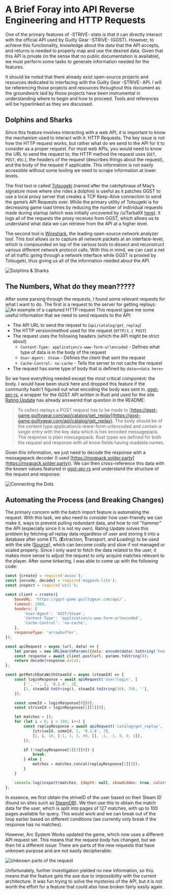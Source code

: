 # A Brief Foray into API Reverse Engineering and HTTP Requests

One of the primary features of -STRIVE- stats is that it can directly interact with the official API used by Guilty Gear -STRIVE- (GGST). However, to achieve this functionality, knowledge about the data that the API accepts, and returns is needed to properly map and use the desired data. Given that this API is private (in the sense that no public documentation is available), we must perform some tasks to generate information needed for the features.

It should be noted that there already exist open-source projects and resources dedicated to interfacing with the Guilty Gear -STRIVE- API. I will be referencing those projects and resources throughout this document as the groundwork laid by those projects have been instrumental in understanding where to begin and how to proceed. Tools and references will be hyperlinked as they are discussed.

## Dolphins and Sharks

Since this feature involves interacting with a web API, it is important to know the mechanism used to interact with it: HTTP Requests. The key issue is not how the HTTP request works, but rather what do we send to the API for it to consider as a proper request. For most web APIs, you would need to know the URL to send the request to, the HTTP method the request uses (`GET`, `POST`, etc.), the headers of the request (describes things about the request), and the body of the request if applicable. This information is not easily accessible without some tooling we need to scrape information at lower levels.

The first tool is called [Totsugeki](https://github.com/optix2000/totsugeki) (named after the catchphrase of May’s signature move where she rides a dolphin) is useful as it patches GGST to use a local proxy server that creates a TCP Keep-Alive connection to send the game’s API Requests over. While the primary utility of Totsugeki is for decreasing game load times by reducing the number of individual requests made during startup (which was initially uncovered by /u/TarballX [here](https://www.reddit.com/r/Guiltygear/comments/oaqwo5/analysis_of_network_traffic_at_game_startup/)), it logs all of the requests the proxy receives from GGST, which allows us to understand what data we can retrieve from the API at a higher level.

The second tool is [Wireshark](https://www.wireshark.org/), the leading open-source network analyzer tool. This tool allows us to capture all network packets at an interface-level, which is compounded on top of the various tools to dissect and reconstruct various different network protocol calls. With this in mind, we can cast a net of all traffic going through a network interface while GGST is proxied by Totsugeki, thus giving us all of the information needed about the API.

![Dolphins & Sharks](dolphins_and_sharks.png)

## The Numbers, What do they mean?????

After some parsing through the requests, I found some relevant requests for what I want to do. The first is a request to the server for getting replays:
![An example of a captured HTTP request](wireshark.png)
This request gave me some useful information that we need to send requests to the API:

- The API URL to send the request to (`api/catalog/get_replay`)
- The HTTP version/method used for the request (`HTTP/1.1 POST`)
- The request uses the following headers (which the API might be strict about)
  - `Content-Type: application/x-www-form-urlencoded` - Defines what type of data is in the body of the request
  - `User-Agent: Steam` - Defines the client that sent the request
  - `Cache-Control: no-cache` - Tells the server to not cache the request
- The request has some type of body that is defined by `data=<data here>`

So we have everything needed except the most critical component: the body. I would have been stuck here and dropped this feature if the community hadn't figured out what encoding the body was sent in. [ggst-api-rs](https://github.com/halvnykterist/ggst-api-rs), a wrapper for the GGST API written in Rust and used for the site [Rating Update](https://ratingupdate.info) has already answered that question in the README:

> To collect replays a POST request has to be made to [https://ggst-game.guiltygear.com/api/catalog/get_replay](https://ggst-game.guiltygear.com/api/catalog/get_replay). The body should be of the content type application/x-www-form-urlencoded and contain a single entry with the key data which is hex encoded messagepack. The response is plain messagepack. Rust types are defined for both the request and response with all know fields having readable names.

Given this information, we just need to decode the response with a messagepack decoder (I used [https://msgpack.solder.party](https://msgpack.solder.party)). We can then cross-reference this data with the known values featured in [ggst-api-rs](https://github.com/halvnykterist/ggst-api-rs) and understand the structure of the request and response:

![Connecting the Dots](data%20mapping.png)

## Automating the Process (and Breaking Changes)

The primary concern with the batch import feature is automating the request. With this task, we also need to consider how user-friendly we can make it, ways to prevent pulling redundant data, and how to not "hammer" the API (especially since it is not my own). Rating Update solves this problem by fetching *all* replay data regardless of user and storing it into a database after some ETL (**E**xtraction, **T**ransport, and **L**oading) to be used with the site ([Source](http://ratingupdate.info/about#Updates)), which can become costly and slow if not managed or scaled properly. Since I only want to fetch the data related to the user, it makes more sense to adjust the request to only acquire matches relevant to the player. After some tinkering, I was able to come up with the following code:

```js
const {create} = require('axios');
const {encode, decode} = require('msgpack-lite');
const inspect = require('util');

const client = create({
	baseURL: 'https://ggst-game.guiltygear.com/api/',
	timeout: 2000,
	headers: {
		'User-Agent': 'GGST/Steam',
		'Content-Type': 'application/x-www-form-urlencoded',
		'Cache-Control': 'no-cache',
	},
	responseType: 'arraybuffer',
});

const apiRequest = async (url, data) => {
	let params = new URLSearchParams({data: encode(data).toString('hex')});
	const response = await client.post(url, params.toString());
	return decode(response.data);
};

const getMatchDataWithSteamId = async (steamId) => {
	const loginResponse = await apiRequest('user/login', [
		['', '', 2, '0.1.4', 3],
		[1, steamId.toString(), steamId.toString(16), 256, ''],
	]);

	const someId = loginResponse[0][0];
	const striveId = loginResponse[1][1][0];

	let matches = [];
	for (let i = 0; i < 100; i++) {
		const replayResponse = await apiRequest('catalog/get_replay', [
			[striveId, someId, 2, '0.1.4', 3],
			[1, i, 10, [-1, 1, 1, 99, [], -1, -1, 0, 0, 1]],
		]);

		if (!replayResponse[1][3][0]) {
			break;
		} else {
			matches = matches.concat(replayResponse[1][3]);
		}
	}

	console.log(inspect(matches, {depth: null, showHidden: true, colors: true}));
};
```

In essence, we first obtain the striveID of the user based on their Steam ID (found on sites such as [SteamDB](https://steamdb.info/)). We then use this to obtain the match data for the user, which is split into pages of 127 matches, with up to 100 pages available for query. This would work and we can break out of the loop earlier based on different conditions (we currently only break if the response has no matches).

However, Arc System Works updated the game, which now uses a different API request set. This means that the request body has changed, but we then hit a different issue: There are parts of the new requests that have unknown purpose and are not easily decipherable:

![Unknown parts of the request](unknownnumbers.png)

Unfortunately, further investigation yielded no new information, so this means that the feature gets the axe due to impossibility with the current architecture. It was fun trying to solve the mysteries of the API, but it is not worth the effort for a feature that could also have broken fairly easily again.
